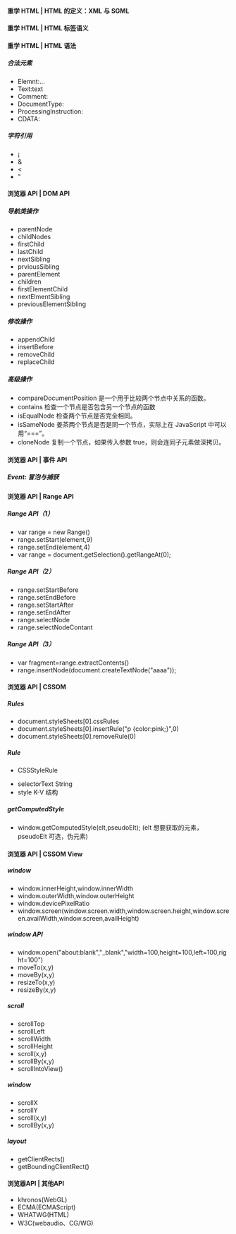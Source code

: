 #### 重学 HTML | HTML 的定义：XML 与 SGML

#### 重学 HTML | HTML 标签语义

#### 重学 HTML | HTML 语法

##### 合法元素

- Elemnt:<tagname>...</tagname>
- Text:text
- Comment:<!--comments-->
- DocumentType:<!Doctype html>
- ProcessingInstruction:<?a 1?>
- CDATA:<![CDATA[]]>

##### 字符引用

- &#161;
- &amp;
- &lt;
- &quot;

#### 浏览器 API | DOM API

##### 导航类操作

- parentNode
- childNodes
- firstChild
- lastChild
- nextSibling
- prviousSibling
- parentElement
- children
- firstElementChild
- nextElmentSibling
- previousElementSibling

##### 修改操作

- appendChild
- insertBefore
- removeChild
- replaceChild

##### 高级操作

- compareDocumentPosition 是一个用于比较两个节点中关系的函数。
- contains 检查一个节点是否包含另一个节点的函数
- isEqualNode 检查两个节点是否完全相同。
- isSameNode 姜茶两个节点是否是同一个节点，实际上在 JavaScript 中可以用“===”。
- cloneNode 复制一个节点，如果传入参数 true，则会连同子元素做深拷贝。

#### 浏览器 API | 事件 API

##### Event: 冒泡与捕获

#### 浏览器 API | Range API

##### Range API（1）

- var range = new Range()
- range.setStart(element,9)
- range.setEnd(element,4)
- var range = document.getSelection().getRangeAt(0);

##### Range API（2）

- range.setStartBefore
- range.setEndBefore
- range.setStartAfter
- range.setEndAfter
- range.selectNode
- range.selectNodeContant

##### Range API（3）

- var fragment=range.extractContents()
- range.insertNode(document.createTextNode("aaaa"));

#### 浏览器 API | CSSOM

##### Rules

- document.styleSheets[0].cssRules
- document.styleSheets[0].insertRule("p {color:pink;}",0)
- document.styleSheets[0].removeRule(0)

##### Rule

- CSSStyleRule

* selectorText String
* style K-V 结构

##### getComputedStyle

- window.getComputedStyle(elt,pseudoElt);
  (elt 想要获取的元素，pseudoElt 可选，伪元素)

#### 浏览器 API | CSSOM View

##### window

- window.innerHeight,window.innerWidth
- window.outerWidth,window.outerHeight
- window.devicePixelRatio
- window.screen(window.screen.width,window.screen.height,window.screen.availWidth,window.screen,availHeight)

##### window API

- window.open("about:blank","\_blank","width=100,height=100,left=100,right=100")
- moveTo(x,y)
- moveBy(x,y)
- resizeTo(x,y)
- resizeBy(x,y)

##### scroll
- scrollTop
- scrollLeft
- scrollWidth
- scrollHeight
- scroll(x,y)
- scrollBy(x,y)
- scrollIntoView()

##### window
- scrollX
- scrollY
- scroll(x,y)
- scrollBy(x,y)

##### layout
- getClientRects()
- getBoundingClientRect()

#### 浏览器API | 其他API

- khronos(WebGL)
- ECMA(ECMAScript)
- WHATWG(HTML)
- W3C(webaudio、CG/WG)
